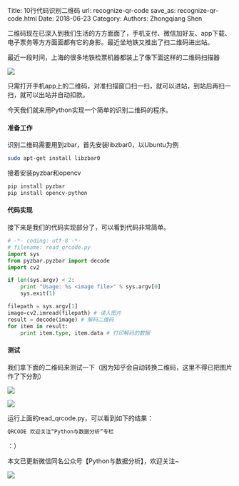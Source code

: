 Title: 10行代码识别二维码
url: recognize-qr-code
save_as: recognize-qr-code.html
Date: 2018-06-23
Category:
Authors: Zhongqiang Shen

二维码现在已深入到我们生活的方方面面了，手机支付、微信加好友、app下载、电子票务等方方面面都有它的身影。最近坐地铁又推出了扫二维码进出站。

最近一段时间，上海的很多地铁检票机器都装上了像下面这样的二维码扫描器

![]({static}/images/v2-acebb23eaff588dc3f0844726d0605c0_r.jpg)

只需打开手机app上的二维码，对准扫描窗口扫一扫，就可以进站，到站后再扫一扫，就可以出站并自动扣款。

今天我们就来用Python实现一个简单的识别二维码的程序。




#### 准备工作

识别二维码需要用到zbar，首先安装libzbar0，以Ubuntu为例

```bash
sudo apt-get install libzbar0

```




接着安装pyzbar和opencv

```bash
pip install pyzbar
pip install opencv-python

```




#### 代码实现

接下来是我们的代码实现部分了，可以看到代码非常简单。

```python
# -*- coding: utf-8 -*-
# filename: read_qrcode.py
import sys 
from pyzbar.pyzbar import decode
import cv2 

if len(sys.argv) < 2:
    print "Usage: %s <image file>" % sys.argv[0]
    sys.exit(1)

filepath = sys.argv[1]
image=cv2.imread(filepath) # 读入图片
result = decode(image) # 解码二维码
for item in result:
    print item.type, item.data # 打印解码的数据

```

#### 测试

我们拿下面的二维码来测试一下（因为知乎会自动转换二维码，这里不得已把图片作了下分割）

![]({static}/images/v2-6c12c28182327fd821763cda91ed22a9_b.jpg)

![]({static}/images/v2-40192faa7a28708c254571598c3f9961_b.jpg)

运行上面的read\_qrcode.py，可以看到如下的结果：

```bash
QRCODE 欢迎关注“Python与数据分析”专栏

```

：）




本文已更新微信同名公众号【Python与数据分析】，欢迎关注~

![]({static}/images/v2-e9b0b9b9584ccdd3ff4c96b7ecfd8a56_r.jpg)



